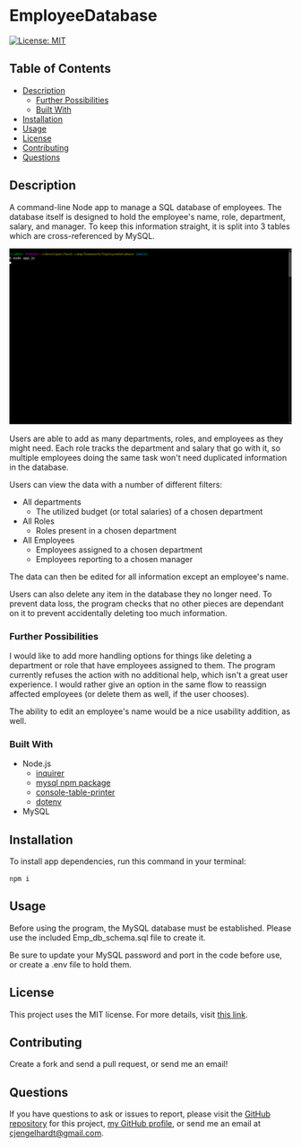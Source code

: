 # EmployeeDatabase

[![License: MIT](https://img.shields.io/badge/License-MIT-yellow.svg)](https://opensource.org/licenses/MIT)

## Table of Contents
* [Description](#Description)
  * [Further Possibilities](#Further-Possibilities)
  * [Built With](#built-with)
* [Installation](#Installation)
* [Usage](#Usage)
* [License](#License)
* [Contributing](#Contributing)
* [Questions](#Questions)

## Description
A command-line Node app to manage a SQL database of employees. The database itself is designed to hold the employee's name, role, department, salary, and manager. To keep this information straight, it is split into 3 tables which are cross-referenced by MySQL.

![Project Screenshot](./EmployeeDatabase.gif)

Users are able to add as many departments, roles, and employees as they might need. Each role tracks the department and salary that go with it, so multiple employees doing the same task won't need duplicated information in the database. 

Users can view the data with a number of different filters:
* All departments
  * The utilized budget (or total salaries) of a chosen department
* All Roles
  * Roles present in a chosen department
* All Employees
  * Employees assigned to a chosen department
  * Employees reporting to a chosen manager

The data can then be edited for all information except an employee's name.

Users can also delete any item in the database they no longer need. To prevent data loss, the program checks that no other pieces are dependant on it to prevent accidentally deleting too much information.

### Further Possibilities
I would like to add more handling options for things like deleting a department or role that have employees assigned to them. The program currently refuses the action with no additional help, which isn't a great user experience. I would rather give an option in the same flow to reassign affected employees (or delete them as well, if the user chooses).

The ability to edit an employee's name would be a nice usability addition, as well.

### Built With

* Node.js
    * [inquirer](https://www.npmjs.com/package/inquirer)
    * [mysql npm package](https://www.npmjs.com/package/uniqid)
    * [console-table-printer](https://www.npmjs.com/package/console-table-printer)
    * [dotenv](https://www.npmjs.com/package/dotenv)
* MySQL

## Installation
To install app dependencies, run this command in your terminal:
```
npm i
```

## Usage
Before using the program, the MySQL database must be established. Please use the included Emp_db_schema.sql file to create it.

Be sure to update your MySQL password and port in the code before use, or create a .env file to hold them. 

## License
This project uses the MIT license. For more details, visit [this link](https://choosealicense.com/licenses/mit/).

## Contributing
Create a fork and send a pull request, or send me an email!

## Questions
If you have questions to ask or issues to report, please visit the [GitHub repository](https://github.com/ziieng/EmployeeDatabase) for this project, [my GitHub profile](https://github.com/ziieng), or send me an email at cjengelhardt@gmail.com.